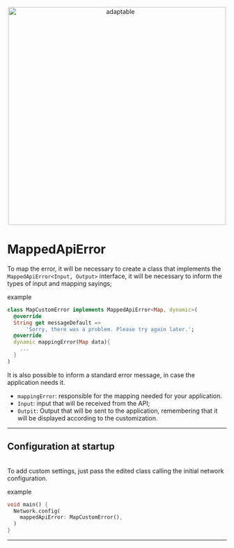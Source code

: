 <p align="center">
   <img src="https://user-images.githubusercontent.com/66264766/157141908-c8a760f7-6e13-4046-90f6-9243f698062b.png" alt="adaptable" width="500"/>
</p>

# MappedApiError

To map the error, it will be necessary to create a class that implements the `MappedApiError<Input, Output>` interface, it will be necessary to inform the types of input and mapping sayings;

example

```dart
class MapCustomError implements MappedApiError<Map, dynamic>(
  @override
  String get messageDefault =>
      'Sorry, there was a problem. Please try again later.';
  @override
  dynamic mappingError(Map data){
    ...
  }
)
```

It is also possible to inform a standard error message, in case the application needs it.

- `mappingError`: responsible for the mapping needed for your application.
- `Input`: input that will be received from the API;
- `Outpit`: Output that will be sent to the application, remembering that it will be displayed according to the customization.

---
## Configuration at startup
<br>
To add custom settings, just pass the edited class calling the initial network configuration.
<br>

example

```dart
void main() {
  Network.config(
    mappedApiError: MapCustomError(),
  )
}

```
---

